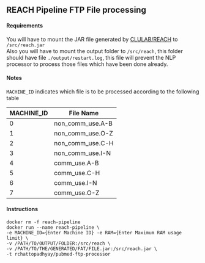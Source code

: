 ## REACH Pipeline FTP File processing 
 
#### Requirements
You will have to mount the JAR file generated by [CLULAB/REACH](https://github.com/clulab/reach) to `/src/reach.jar`  
Also you will have to mount the output folder to `/src/reach`, this folder should have file `./output/restart.log`, this file will  prevent the NLP processor to process those files which have been done already.

#### Notes
`MACHINE_ID` indicates which file is to be processed according to the following table

| MACHINE_ID | File Name        |
|------------|------------------|
| 0          | non_comm_use.A-B |
| 1          | non_comm_use.O-Z |
| 2          | non_comm_use.C-H |
| 3          | non_comm_use.I-N |
| 4          | comm_use.A-B     |
| 5          | comm_use.C-H     |
| 6          | comm_use.I-N     |
| 7          | comm_use.O-Z     |

#### Instructions
```
docker rm -f reach-pipeline
docker run --name reach-pipeline \
-e MACHINE_ID={Enter Machine ID} -e RAM={Enter Maximum RAM usage limit} \
-v /PATH/TO/OUTPUT/FOLDER:/src/reach \
-v /PATH/TO/THE/GENERATED/FAT/FILE.jar:/src/reach.jar \
-t rchattopadhyay/pubmed-ftp-processor
```
